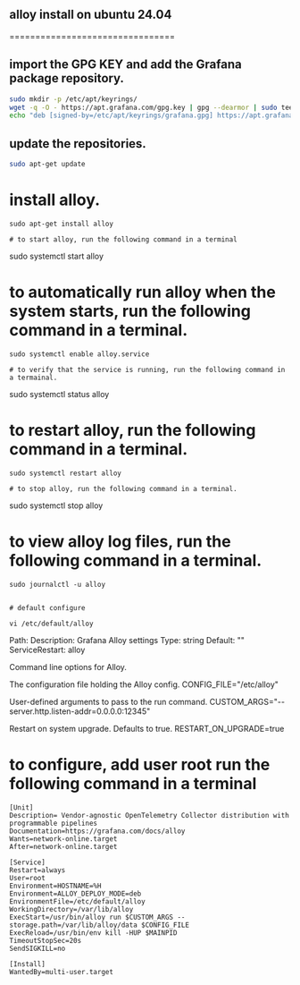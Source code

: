 ## alloy install on ubuntu 24.04
================================

## import the GPG KEY and add the Grafana package repository.
```bash
sudo mkdir -p /etc/apt/keyrings/
wget -q -O - https://apt.grafana.com/gpg.key | gpg --dearmor | sudo tee /etc/apt/keyrings/grafana.gpg > /dev/null
echo "deb [signed-by=/etc/apt/keyrings/grafana.gpg] https://apt.grafana.com stable main" | sudo tee /etc/apt/sources.list.d/grafana.list
```
## update the repositories.
```bash
sudo apt-get update
```
# install alloy.
```
sudo apt-get install alloy

# to start alloy, run the following command in a terminal
```
sudo systemctl start alloy

# to automatically run alloy when the system starts, run the following command in a terminal.
```
sudo systemctl enable alloy.service

# to verify that the service is running, run the following command in a termainal.
```
sudo systemctl status alloy

# to restart alloy, run the following command in a terminal.
```
sudo systemctl restart alloy

# to stop alloy, run the following command in a terminal.
```
sudo systemctl stop alloy

# to view alloy log files, run the following command in a terminal.
```
sudo journalctl -u alloy


# default configure

vi /etc/default/alloy
```
Path:
 Description: Grafana Alloy settings
 Type:        string
 Default:     ""
 ServiceRestart: alloy

Command line options for Alloy.

The configuration file holding the Alloy config.
CONFIG_FILE="/etc/alloy"

User-defined arguments to pass to the run command.
CUSTOM_ARGS="--server.http.listen-addr=0.0.0.0:12345"

Restart on system upgrade. Defaults to true.
RESTART_ON_UPGRADE=true



# to configure, add user root run the following command in a terminal
```
[Unit]
Description= Vendor-agnostic OpenTelemetry Collector distribution with programmable pipelines
Documentation=https://grafana.com/docs/alloy
Wants=network-online.target
After=network-online.target

[Service]
Restart=always
User=root
Environment=HOSTNAME=%H
Environment=ALLOY_DEPLOY_MODE=deb
EnvironmentFile=/etc/default/alloy
WorkingDirectory=/var/lib/alloy
ExecStart=/usr/bin/alloy run $CUSTOM_ARGS --storage.path=/var/lib/alloy/data $CONFIG_FILE
ExecReload=/usr/bin/env kill -HUP $MAINPID
TimeoutStopSec=20s
SendSIGKILL=no

[Install]
WantedBy=multi-user.target






